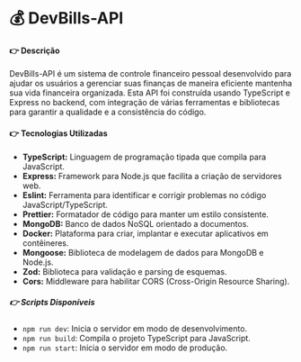 # 💰 DevBills-API

#### 👉 Descrição

DevBills-API é um sistema de controle financeiro pessoal desenvolvido para ajudar os usuários a gerenciar suas finanças de maneira eficiente mantenha sua vida financeira organizada. Esta API foi construída usando TypeScript e Express no backend, com integração de várias ferramentas e bibliotecas para garantir a qualidade e a consistência do código.

#### 👉 Tecnologias Utilizadas

- **TypeScript:** Linguagem de programação tipada que compila para JavaScript.
- **Express:** Framework para Node.js que facilita a criação de servidores web.
- **Eslint:** Ferramenta para identificar e corrigir problemas no código JavaScript/TypeScript.
- **Prettier:** Formatador de código para manter um estilo consistente.
- **MongoDB:** Banco de dados NoSQL orientado a documentos.
- **Docker:** Plataforma para criar, implantar e executar aplicativos em contêineres.
- **Mongoose:** Biblioteca de modelagem de dados para MongoDB e Node.js.
- **Zod:** Biblioteca para validação e parsing de esquemas.
- **Cors:** Middleware para habilitar CORS (Cross-Origin Resource Sharing).

##### 👉 Scripts Disponíveis

- `npm run dev`: Inicia o servidor em modo de desenvolvimento.
- `npm run build`: Compila o projeto TypeScript para JavaScript.
- `npm run start`: Inicia o servidor em modo de produção.
